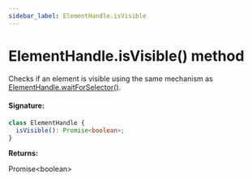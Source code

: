 ```yaml
---
sidebar_label: ElementHandle.isVisible
---
```


# ElementHandle.isVisible() method

Checks if an element is visible using the same mechanism as [ElementHandle.waitForSelector()](./puppeteer.elementhandle.waitforselector.md).

#### Signature:

```typescript
class ElementHandle {
  isVisible(): Promise<boolean>;
}
```

**Returns:**

Promise&lt;boolean&gt;
